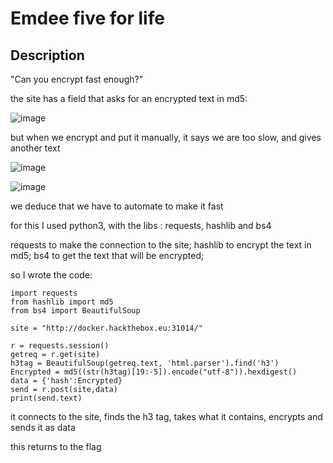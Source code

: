 # Emdee five for life

## Description
"Can you encrypt fast enough?"


the site has a field that asks for an encrypted text in md5:

![image](https://user-images.githubusercontent.com/53917092/94753540-ddef6a00-0364-11eb-8138-fc5c5895d50b.png)

but when we encrypt and put it manually, it says we are too slow, and gives another text

![image](https://user-images.githubusercontent.com/53917092/94753589-024b4680-0365-11eb-83f7-42173cbbe934.png)

![image](https://user-images.githubusercontent.com/53917092/94753610-198a3400-0365-11eb-8dcb-e5da4829e4ed.png)

we deduce that we have to automate to make it fast

for this I used python3, with the libs : requests, hashlib and bs4

requests to make the connection to the site;
hashlib to encrypt the text in md5;
bs4 to get the text that will be encrypted;

so I wrote the code:

```
import requests
from hashlib import md5
from bs4 import BeautifulSoup

site = "http://docker.hackthebox.eu:31014/"

r = requests.session()
getreq = r.get(site)
h3tag = BeautifulSoup(getreq.text, 'html.parser').find('h3')
Encrypted = md5((str(h3tag)[19:-5]).encode("utf-8")).hexdigest()
data = {'hash':Encrypted}
send = r.post(site,data)
print(send.text)
```

it connects to the site, finds the h3 tag, takes what it contains, encrypts and sends it as data

this returns to the flag
